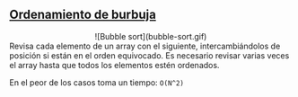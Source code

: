 ## [Ordenamiento de burbuja](https://es.wikipedia.org/wiki/Ordenamiento_de_burbuja)
<center>![Bubble sort](bubble-sort.gif)</center>
Revisa cada elemento de un array con el siguiente, intercambiándolos de posición si están en el orden equivocado. Es necesario revisar varias veces el array hasta que todos los elementos estén ordenados.

En el peor de los casos toma un tiempo: `O(N^2)`